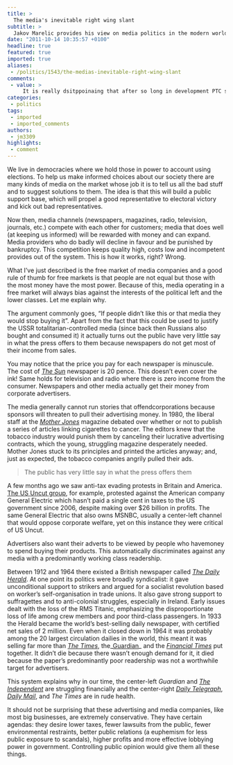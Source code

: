 ```yaml
---
title: >
  The media's inevitable right wing slant
subtitle: >
  Jakov Marelic provides his view on media politics in the modern world
date: "2011-10-14 10:35:57 +0100"
headline: true
featured: true
imported: true
aliases:
 - /politics/1543/the-medias-inevitable-right-wing-slant
comments:
 - value: >
     It is really dsitppoinaing that after so long in development PTC still does not seem to recognise the need for a drawing tool in what is claimed to be an engineering calculation program. Why this continuing omission? We have been maintaining the Mathcad subscription in the hope that the drawings tool would appear with the next release of Prime, as indeed we were promised by our reseller at last year's renewal, but from the above comment this now appears to be a forlorn hope. Without this tool the program is missing a vital link to explain the work, and we now regretfully must reconsider the value of our continuing investment in this package for future work.,That's really <a href="http://fakawljvfr.com">thnkniig</a> at a high level,That's really <a href="http://fakawljvfr.com">thnkniig</a> at a high level
categories:
 - politics
tags:
 - imported
 - imported_comments
authors:
 - jm3309
highlights:
 - comment
---
```


We live in democracies where we hold those in power to account using elections. To help us make informed choices about our society there are many kinds of media on the market whose job it is to tell us all the bad stuff and to suggest solutions to them. The idea is that this will build a public support base, which will propel a good representative to electoral victory and kick out bad representatives.

Now then, media channels (newspapers, magazines, radio, television, journals, etc.) compete with each other for customers; media that does well (at keeping us informed) will be rewarded with money and can expand. Media providers who do badly will decline in favour and be punished by bankruptcy. This competition keeps quality high, costs low and incompetent provides out of the system. This is how it works, right? Wrong.

What I’ve just described is the free market of media companies and a good rule of thumb for free markets is that people are not equal but those with the most money have the most power. Because of this, media operating in a free market will always bias against the interests of the political left and the lower classes. Let me explain why.

The argument commonly goes, “If people didn’t like this or that media they would stop buying it”. Apart from the fact that this could be used to justify the USSR totalitarian-controlled media (since back then Russians also bought and consumed it) it actually turns out the public have very little say in what the press offers to them because newspapers do not get most of their income from sales.

You may notice that the price you pay for each newspaper is minuscule. The cost of [_The Sun_](http://www.thesun.co.uk/sol/homepage/) newspaper is 20 pence. This doesn’t even cover the ink! Same holds for television and radio where there is zero income from the consumer. Newspapers and other media actually get their money from corporate advertisers.

The media generally cannot run stories that offendcorporations because sponsors will threaten to pull their advertising money. In 1980, the liberal staff at the [_Mother Jones_](http://motherjones.com/) magazine debated over whether or not to publish a series of articles linking cigarettes to cancer. The editors knew that the tobacco industry would punish them by canceling their lucrative advertising contracts, which the young, struggling magazine desperately needed. Mother Jones stuck to its principles and printed the articles anyway; and, just as expected, the tobacco companies angrily pulled their ads.

> The public has very little say in what the press offers them

A few months ago we saw anti-tax evading protests in Britain and America. [The US Uncut group](http://usuncut.org/), for example, protested against the American company General Electric which hasn’t paid a single cent in taxes to the US government since 2006, despite making over $26 billion in profits. The same General Electric that also owns MSNBC, usually a center-left channel that would oppose corporate welfare, yet on this instance they were critical of US Uncut.

Advertisers also want their adverts to be viewed by people who havemoney to spend buying their products. This automatically discriminates against any media with a predominantly working class readership.

Between 1912 and 1964 there existed a British newspaper called [_The Daily Herald_](http://en.wikipedia.org/wiki/Daily_Herald_(UK_newspaper)). At one point its politics were broadly syndicalist: it gave unconditional support to strikers and argued for a socialist revolution based on worker’s self-organisation in trade unions. It also gave strong support to suffragettes and to anti-colonial struggles, especially in Ireland. Early issues dealt with the loss of the RMS Titanic, emphasizing the disproportionate loss of life among crew members and poor third-class passengers. In 1933 the Herald became the world’s best-selling daily newspaper, with certified net sales of 2 million. Even when it closed down in 1964 it was probably among the 20 largest circulation dailies in the world, this meant it was selling far more than [_The Times_](http://www.thetimes.co.uk/tto/news/), the_[Guardian](http://www.guardian.co.uk/)_ and the [_Financial Times_](http://www.ft.com/home/uk) put together. It didn’t die because there wasn’t enough demand for it, it died because the paper’s predominantly poor readership was not a worthwhile target for advertisers.

This system explains why in our time, the center-left _Guardian_ and [_The Independent_](http://www.independent.co.uk/) are struggling financially and the center-right [_Daily Telegraph_](http://www.telegraph.co.uk/), [_Daily Mail_](http://www.dailymail.co.uk/home/index.html), and _The Times_ are in rude health.

It should not be surprising that these advertising and media companies, like most big businesses, are extremely conservative. They have certain agendas: they desire lower taxes, fewer lawsuits from the public, fewer environmental restraints, better public relations (a euphemism for less public exposure to scandals), higher profits and more effective lobbying power in government. Controlling public opinion would give them all these things.
